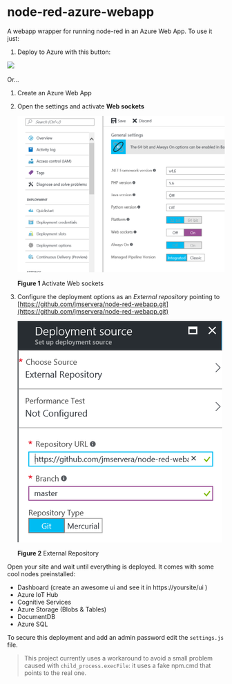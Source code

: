 # node-red-azure-webapp
A webapp wrapper for running node-red in an Azure Web App.
To use it just:

1. Deploy to Azure with this button:

<a href="https://portal.azure.com/#create/Microsoft.Template/uri/https%3A%2F%2Fraw.githubusercontent.com%2Fjmservera%2Fnode-red-webapp%2Fmaster%2Fwebapp.json" target="_blank"><img src="http://azuredeploy.net/deploybutton.png"/></a>

Or...

1. Create an Azure Web App
1. Open the settings and activate **Web sockets**

    ![Web sockets](./_images/websockets.png)

    **Figure 1** Activate Web sockets
1. Configure the deployment options as an *External repository* pointing to [https://github.com/jmservera/node-red-webapp.git](https://github.com/jmservera/node-red-webapp.git)

    ![External repo](./_images/externalrepo.png)

    **Figure 2** External Repository

Open your site and wait until everything is deployed. It comes with some cool nodes preinstalled:

* Dashboard (create an awesome ui and see it in https://yoursite/ui )
* Azure IoT Hub
* Cognitive Services
* Azure Storage (Blobs & Tables)
* DocumentDB
* Azure SQL


To secure this deployment and add an admin password edit the `settings.js` file.

> This project currently uses a workaround to avoid a small problem caused with `child_process.execFile`: it uses a fake npm.cmd that points to the real one.


